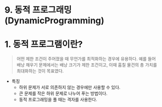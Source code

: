 # 9. 동적 프로그래밍(DynamicProgramming)

# 1. 동적 프로그램이란?

> 어떤 제한 조건이 주어졌을 때 무언가를 최적화하는 경우에 유용하다. 예를 들어 배낭 채우기 문제에서는 배낭 크기가 제한 조건이고, 이때 훔칠 물건의 총 가치를 최대화하는 것이 목표였다.

- 특징
    - 하위 문제가 서로 의존하지 않는 경우에만 사용할 수 있다.
    - 큰 문제를 작은 하위 문제로 나누어 푸는 방법이다.
    - 동적 프로그래밍을 풀 때는 격자를 사용한다.
